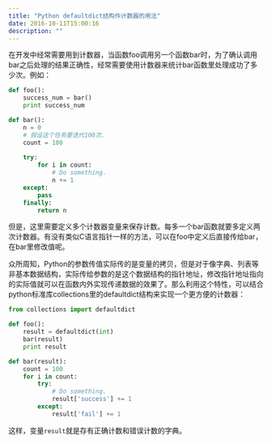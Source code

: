 ```yaml
---
title: "Python defaultdict结构作计数器的用法"
date: 2016-10-11T15:00:16
description: ""
---
```


在开发中经常需要用到计数器，当函数foo调用另一个函数bar时，为了确认调用bar之后处理的结果正确性，经常需要使用计数器来统计bar函数里处理成功了多少次。例如：

```python
def foo():
    success_num = bar()
    print success_num

def bar():
    n = 0
    # 假设这个任务要迭代100次.
    count = 100
    
    try:
        for i in count:
            # Do something.
            n += 1
    except:
        pass
    finally:
        return n
```

但是，这里需要定义多个计数器变量来保存计数。每多一个bar函数就要多定义两次计数器。有没有类似C语言指针一样的方法，可以在foo中定义后直接传给bar，在bar里修改值呢。

众所周知，Python的参数传值实际传的是变量的拷贝，但是对于像字典、列表等非基本数据结构，实际传给参数的是这个数据结构的指针地址，修改指针地址指向的实际值就可以在函数内外实现传递数据的效果了。那么利用这个特性，可以结合python标准库collections里的defaultdict结构来实现一个更方便的计数器：

```python
from collections import defaultdict

def foo():
    result = defaultdict(int)
    bar(result)
    print result

def bar(result):
    count = 100
    for i in count:
        try:
            # Do something.
            result['success'] += 1
        except:
            result['fail'] += 1
```

这样，变量`result`就是存有正确计数和错误计数的字典。


